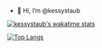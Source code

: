 - 👋 Hi, I’m @kessystaub

[![kessystaub's wakatime stats](https://github-readme-stats.vercel.app/api/wakatime?username=kessystaub)](https://github.com/anuraghazra/github-readme-stats)

[![Top Langs](https://github-readme-stats.vercel.app/api/top-langs/?username=kessystaub&layout=compact)](https://github.com/anuraghazra/github-readme-stats)
